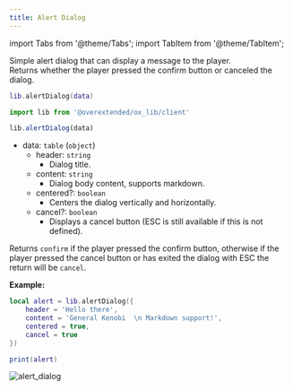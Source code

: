```yaml
---
title: Alert Dialog
---
```


import Tabs from '@theme/Tabs';
import TabItem from '@theme/TabItem';

Simple alert dialog that can display a message to the player.  
Returns whether the player pressed the confirm button or canceled the dialog.

<Tabs>
<TabItem value='Lua'>

```lua
lib.alertDialog(data)
```
</TabItem>
<TabItem value='JS/TS'>

```ts
import lib from '@overextended/ox_lib/client'

lib.alertDialog(data)
```
</TabItem>
</Tabs>

* data: `table` (`object`)
  * header: `string`
    * Dialog title.
  * content: `string`
    * Dialog body content, supports markdown.
  * centered?: `boolean`
    * Centers the dialog vertically and horizontally.
  * cancel?: `boolean`
    * Displays a cancel button (ESC is still available if this is not defined).

Returns `confirm` if the player pressed the confirm button, otherwise if the player pressed the cancel button
or has exited the dialog with ESC the return will be `cancel`.

**Example:**

```lua
local alert = lib.alertDialog({
    header = 'Hello there',
    content = 'General Kenobi  \n Markdown support!',
    centered = true,
    cancel = true
})

print(alert)
```

![alert_dialog](https://i.imgur.com/TnUT3S1.png)
